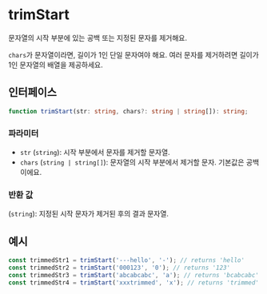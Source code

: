 # trimStart

문자열의 시작 부분에 있는 공백 또는 지정된 문자를 제거해요.

`chars`가 문자열이라면, 길이가 1인 단일 문자여야 해요. 여러 문자를 제거하려면 길이가 1인 문자열의 배열을 제공하세요.

## 인터페이스

```typescript
function trimStart(str: string, chars?: string | string[]): string;
```

### 파라미터

- `str` (`string`): 시작 부분에서 문자를 제거할 문자열.
- `chars` (`string | string[]`): 문자열의 시작 부분에서 제거할 문자. 기본값은 공백이에요.

### 반환 값

(`string`): 지정된 시작 문자가 제거된 후의 결과 문자열.

## 예시

```typescript
const trimmedStr1 = trimStart('---hello', '-'); // returns 'hello'
const trimmedStr2 = trimStart('000123', '0'); // returns '123'
const trimmedStr3 = trimStart('abcabcabc', 'a'); // returns 'bcabcabc'
const trimmedStr4 = trimStart('xxxtrimmed', 'x'); // returns 'trimmed'
```
